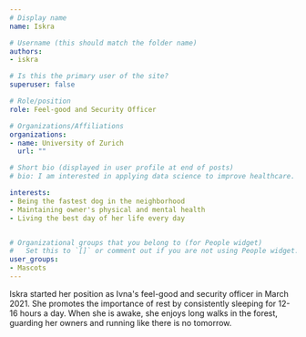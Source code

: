 ```yaml
---
# Display name
name: Iskra

# Username (this should match the folder name)
authors:
- iskra

# Is this the primary user of the site?
superuser: false

# Role/position
role: Feel-good and Security Officer

# Organizations/Affiliations
organizations:
- name: University of Zurich
  url: ""

# Short bio (displayed in user profile at end of posts)
# bio: I am interested in applying data science to improve healthcare.

interests:
- Being the fastest dog in the neighborhood
- Maintaining owner's physical and mental health
- Living the best day of her life every day


# Organizational groups that you belong to (for People widget)
#   Set this to `[]` or comment out if you are not using People widget.
user_groups:
- Mascots
---
```

Iskra started her position as Ivna's feel-good and security officer in March 2021. She promotes the importance of rest by consistently sleeping for 12-16 hours a day. When she is awake, she enjoys long walks in the forest, guarding her owners and running like there is no tomorrow. 
